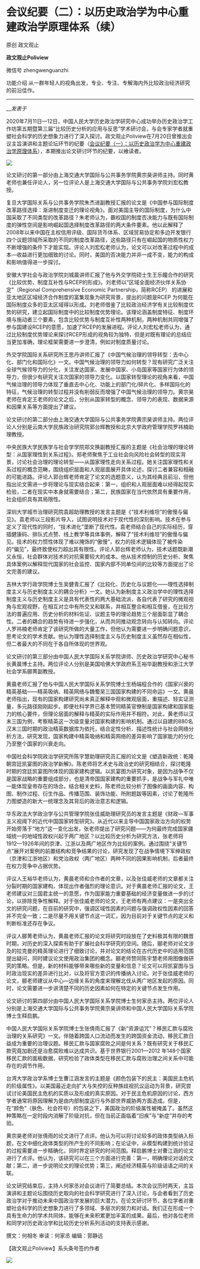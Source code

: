 

#  会议纪要（二）：以历史政治学为中心重建政治学原理体系（续）

原创 政文观止 

**政文观止Poliview** 

微信号 zhengwenguanzhi

功能介绍 从一群年轻人的视角出发，专业、专注、专解海内外比较政治经济研究的前沿佳作。

____

___发表于_


2020年7月11日—12日，中国人民大学历史政治学研究中心成功举办历史政治学工作坊第五期暨第三届“比较历史分析的应用与反思”学术研讨会，与会专家学者就重塑社会科学的历史想象力进行了深入探讨。政文观止Poliview在7月20日曾推出会议主旨演讲和主题论坛环节的纪要（[会议纪要（一）：以历史政治学为中心重建政治学原理体系](http://mp.weixin.qq.com/s?__biz=MzI5ODY0MTQ1OA==&mid=2247487427&idx=1&sn=101c96536c0847419ac6f5d065872b31&chksm=eca3fe9edbd4778855d5e58df18e61971ee73302fc3cb2ff6811457d762986f014f7a0da4c7b&scene=21#wechat_redirect)），本期推出论文研讨环节的纪要，以飨读者。

![](/images/265/2.png)

论文研讨的第一部分由上海交通大学国际与公共事务学院黄宗昊讲师主持。同时黄老师也兼任评论人，另一位评论人是上海交通大学国际与公共事务学院刘宏松教授。

  

复旦大学国际关系与公共事务学院朱杰进副教授汇报的论文是《中国参与国际制度改革路径选择：渐进制度变迁的理论视角》。面对美国主导的国际制度，为什么中国采取了不同类型的改革路径？朱老师认为，霸权国的制度否决能力与既有国际制度的弹性空间是影响崛起国选择制度改革路径的两大条件要素。他以此解释了2008年以来中国在主权信用评级、国际货币体系、区域贸易协定和多边开发银行四个议题领域所采取的不同的制度改革路径，这些路径只有在崛起国的物质性权力不断增强的条件下才能实现。评论人刘宏松老师认为，论文可以对改革过程中的成本—收益进行更加细致的讨论。同时，美国的否决能力并非一成不变，能力的构成和影响值得进一步探讨。

  

安徽大学社会与政治学院刘城晨讲师汇报了他与外交学院硕士生王乐瞳合作的研究《比较优势、制度互补性与RCEP的形成》。刘老师以“区域全面经济伙伴关系协定”（Regional
Comprehensive Economic Partnership，简称RCEP）
的进展和亚太地区区域经济合作制度的富集现象为研究背景，提出的问题是RCEP
为何能在国际制度众多的亚太区域得以形成。刘老师借鉴了比较政治经济学有关比较制度优势的研究，建立起国际制度中的比较制度优势理论。该理论涵盖制度特征、制度环境与施动者三个要素，包含比较优势与制度互补性两种机制，两种机制共同增强了参与国建设RCEP的意愿，加速了RCEP的发展进程。评论人刘宏松老师认为，通过比较制度优势理论来探讨RCEP形成的视角较为独特，但是对既有理论的总结应当更加准确，理论框架需要进一步澄清，例如对制度质量讨论。

  

外交学院国际关系研究所王思丹讲师汇报了《中国气候治理的领导转型：去中心化、部门化和国际化》一文。中国气候治理的领导力如何转型？现有研究广泛关注全球气候领导力的分化，关注发达国家、发展中国家、小岛国家等国家行为体的领导力，但很少有研究关注次国家的领导力变化。以国家转型理论的视角来看，中国气候治理的领导力体现了垂直去中心化、功能上的部门化/碎片化、多样国际化的特征，气候治理的转型过程并没有削弱反而增强了中国气候治理的领导力。黄宗昊老师在肯定王老师的论文之后，分别从国家转型的概念、领导力的表现、数据来源和因果关系等方面提出了建议。

  

论文研讨的第二部分由上海交通大学国际与公共事务学院黄宗昊讲师主持。两位评论人分别是云南大学民族政治研究院郭台辉教授和北京大学政府管理学院罗祎楠助理教授。

  

中央民族大学民族学与社会学学院郑文换副教授汇报的主题是《社会治理的理论转型：从国家理性到关系过程》。郑老师聚焦于工业社会向风险社会转型的现实背景，讨论社会治理的理论转型——从国家理性走向关系过程。她关注国家理性和关系过程的概念范畴，围绕组织层面和人观层面展开具体论述，探讨二者兼容和相融的可能进路。评论人郭台辉老师肯定了论文的选题意义，认为其经典且前沿，但他指出论文需进一步将理论与现实结合起来：第一，组织和人观层面难以经得起现实检验，二者在现实中本身就需要结合；第二，民族国家在当代依然具有重要作用，社会组织具有其局限性。

  

深圳大学城市治理研究院袁超助理教授的发言主题是《“技术利维坦”的傲慢与偏见》。袁老师以三段影片导入，试图说明技术对于现代性的深刻影响。技术在参与定义了现代性的同时，“技术进化”垄断了现代性。袁老师结合自己的实际经历，穿插健康码、排队式点赞、线上教学等具体事例，解释了“技术利维坦”的傲慢与偏见。技术的权力惯性体现了难以掩饰的“傲慢”，权力的技术逻辑体现了被传染的“偏见”，最终致使权力超出其有限性。评论人郭台辉老师认为，技术话题既新潮又永恒，社会群体对技术的对抗需要较大的成本。他从技术控制的历史分析、聚焦具体案例以解释现代国家的社会监控、国家内部不同单位间的比较等方面提出了论文完善的建议。

  

吉林大学行政学院博士生吴健青汇报了《比较化、历史化与议题化——理性选择制度主义与历史制度主义的耦合分析》一文。她认为新制度主义政治学中的理性选择制度主义与历史制度主义是具有代表性的两大基础流派，各自代表了研究的微观视角与宏观视野，在相互对立中有所交叉和联系，并相互整合和相互借鉴，在比较方法的普遍应用、历史分析的材料佐证、议题主导的理论趋势三个层面彰显了耦合性。二者的耦合的趋势有待进一步强化，从而共同推动观念转向与认知转向。评论人罗祎楠老师肯定了该研究所做的大量工作，但他认为需要进一步明确问题意识，思考论文的学术贡献。他认为理性选择制度主义与历史制度主义虽然存在相似性，但二者最大的不同在于各自所体现的世界观。

  

论文研讨的第三部分由中国人民大学国际关系学院讲师、历史政治学研究中心秘书长黄晨博士主持。两位评论人分别是美国哈佛大学政府系王裕华副教授和浙江大学社会学系郦菁副教授。

  

黄晨老师汇报了他与中国人民大学国际关系学院博士生杨端程合作的《国家兴衰的精英基础——精英吸纳、精英网络与魏蜀吴三国国家构建的不同命运》一文。黄晨老师指出，现有的国家构建研究尚未真正解释中观和微观层面，重描述、轻实证测量，多元路径刚刚起步。即便社科学界已基本赞同精英官僚制是国家构建和国家能力的核心要件，但理论层面的解释与精英的实际作用并不相符。对此，黄老师以汉末三国为例，考察精英这一次级变量对国家构建的影响机制。通过以自建的880名汉末三国时期的政治精英数据库为依托，结合定性分析、描述性统计与社会网络分析方法，研究发现，国家构建中精英吸纳和精英网络的差异影响了国家能力的分化乃至整个国家的兴衰走向。

  

中国社会科学院政治学研究所陈宇慧助理研究员汇报的论文是《塑造新政统：乾隆朝宫廷凯宴图的政治学新解》。陈老师将艺术史与政治史的研究相结合，探讨乾隆时期的宫廷凯宴图所体现的国家建构逻辑。以凯宴图为研究对象，是因为战争不仅是国家战略的重要组成部分，也是清帝国国家建构的重要抓手，是战争与军礼中唯一能体现皇帝存在的场合。结合相关史料，陈老师比较分析了图像的画面内容、构图、制作过程、衍生作品、传播范围、装饰功能、所附题跋等因素，讨论了乾隆所力图塑造的新大一统理念及其背后的政治意志和逻辑。

  

华东政法大学政治学与公共管理学院张佳威助理研究员的发言主题是《财政—军事主义视阈下的近代中国国家转型研究》。从近代以来主导中国国家政治方向的权势开始旁落于“地方”这一变化出发，张老师提出了研究问题——为何最终完成国家疆域统一的地域性政权兴起于两广地区？以比较历史分析为研究方法，张老师将1912—1926年间的京津、江浙以及两广地区作为比较的案例。通过围绕“关键节点”展开对案例的前置结构和竞争结果的讨论，研究发现了在战争情境下军绅政权（京津和江浙地区）和党治政权（两广地区）两种不同的因果影响机制，后者最终在权力竞争中占据优势。

  

评议人王裕华老师认为，黄晨老师和合作者的文章，以及张佳威老师的文章都关注分裂时期的国家建构，体现出作者强烈的理论意识。对于黄晨老师汇报的论文，王老师建议对三国君主统一的意愿，作为国家能力重要基础的经济变量做进一步的讨论，以排除竞争性解释。对于张佳威老师的论文，王老师有两点建议：一是突出全文的研究问题，在目前的研究中，强调区域性因素的问题与强调政权性因素的回答并不完全一致；二是尽量不用关键节点这一词汇，因为目前对于关键节点的定义和判断标准还存在争议。

  

评议人郦菁老师认为，黄晨老师汇报的论文将研究时段放在了史料极其有限的魏晋时期，对历史的深入探索有助于扩展社会科学研究的空间。随后，郦老师对论文涉及的拉克曼的精英理论进行了细致讨论，并对论文的结论在古代历史中的适用范围提出疑问，同时建议论文使用政治集团的概念。郦老师赞同陈宇慧老师用图像做研究的策略。但是，新的材料能够带来哪些新的变量和信息？论文可以将凯宴图与当时政治现实的差异进行比对，以及将官方意识的传播纳入讨论。对于张佳威老师的论文，郦老师建议从中心—边缘关系的角度来理解北伐从两广地区发起的原因。同时，论文需要进一步讲清楚不同的历史因素如何在特定的关键节点发生作用。

  

论文研讨的第四部分由中国人民大学国际关系学院博士生何家丞主持。两位评论人分别是上海交通大学国际与公共事务学院黄宗昊讲师和中国人民大学国际关系学院博士生释启鹏。

  

中国人民大学国际关系学院博士生张倩雨汇报了《新“资源诅咒”？移民汇款与腐败治理的关系研究》一文。伴随着跨国人口流动而发生的跨国资金流动，移民汇款日益成为重要的治理议题。移民汇款与国家腐败之间是何关系？既有研究关于移民汇款究竟加剧还是治愈腐败难以达成共识。基于世界银行2001—2012
年148个国家移民汇款的面板数据，研究检验了政体类型在移民汇款与腐败治理之间关系中可能存在的调节作用。

  

台湾大学政治学系博士生曹江涵发言的主题是《颜色包装下的民主：美国民主危机的阶级属性》。以美国最近走向扩大与失控的反种族歧视抗议运动为背景，研究尝试讨论美国民主危机的实质以及形成的真实原因。对于民主危机原因的讨论，西方学者通常将原因理解为是由内部制度运行与外部世界威胁两方面造成。但是，在“颜色”（肤色、社会符号）的包装之下，美国政治的阶级属性被掩盖了。虽然这种策略在一定时段内消解了阶级对抗，但在当前正面临着“旧疾”与“新症”并存的考验。

  

黄宗昊老师对张倩雨的论文进行了点评。他认为可以将讨论较多的政体类型纳入标题，在文中细化政体类型的所产生的不同影响；在论证中，从模型构建到统计验证的过程需要进一步精确化，同时界定研究的时间范围。释启鹏博士对曹江涵的论文进行了点评。他认为，该研究可以在三个方面进行完善：第一，明确理论对话的文献；第二，进一步说明论文的理论优势；第三，阐述经济精英与阶级话语之间的关联。

  

论文研究结束后，主持人何家丞对会议进行了简要总结。本次会议历时两天，主旨演讲和主题论坛围绕历史取向的社会科学研究进行了深入讨论，与会者看到了历史政治学对于推动未来中国政治学发展的巨大潜力。在论文研讨环节，各位学者对重塑社会科学的历史想象力进行了多领域、多层次的努力和对话。我们正在形成一个具有生命力的学术共同体，能够在未来积累更加丰富的成果。最后，他对各位老师和同学对历史政治学和比较历史分析系列活动的支持表示感谢。

  

撰文：何相冬 审读：何家丞 编辑：郭静远

【政文观止Poliview】系头条号签约作者

  

![](/images/265/3.jpeg)

  

